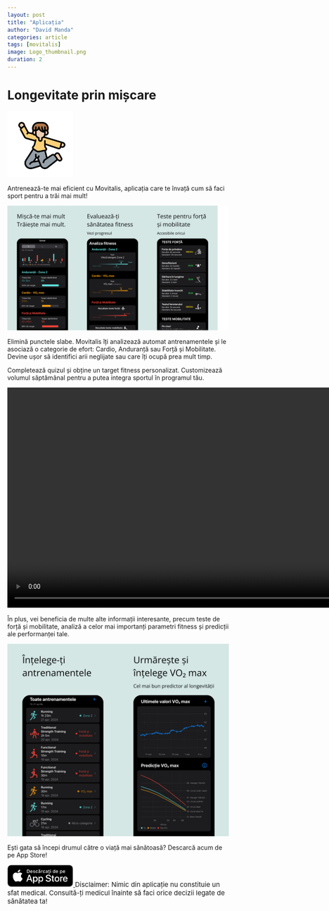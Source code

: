 ```yaml
---
layout: post
title: "Aplicația"
author: "David Manda"
categories: article
tags: [movitalis]
image: Logo_thumbnail.png
duration: 2
---
```


# Longevitate prin mișcare

<img src="/assets/img/LogoMovitalis.png" alt="drawing" height="150"/>

Antrenează-te mai eficient cu Movitalis, aplicația care te învață cum să faci sport pentru a trăi mai mult!

<img src="/assets/img/Preview.png" alt="drawing">

Elimină punctele slabe. Movitalis îți analizează automat antrenamentele și le asociază o categorie de efort: Cardio, Anduranță sau Forță și Mobilitate. Devine ușor să identifici arii neglijate sau care îți ocupă prea mult timp.

Completează quizul și obține un target fitness personalizat. Customizează volumul săptămânal pentru a putea integra sportul în programul tău.

<video height="500" autoplay muted loop>
  <source src="/assets/img/Quiz_preview.MP4" type="video/mp4">
  <source src="/assets/img/Quiz_preview.ogg" type="video/ogg">
Your browser does not support the video tag.
</video>

În plus, vei beneficia de multe alte informații interesante, precum teste de forță și mobilitate, analiză a celor mai importanți parametri fitness și predicții ale performanței tale.

<img src="/assets/img/Antrenamente_vo2max.png" alt="drawing">

Ești gata să începi drumul către o viață mai sănătoasă? Descarcă acum de pe App Store!

<a href="https://apps.apple.com/ro/app/movitalis-fitness-tracking/id6470913447" target="_blank">
    <img src="/assets/img/Download_on_the_App_Store_Badge_RO_RGB_blk_100317.svg" height="50" alt="Download on the App Store">
</a>

<span style="font-size: 15px">
Disclaimer:
Nimic din aplicație nu constituie un sfat medical. Consultă-ți medicul înainte să faci orice decizii legate de sănătatea ta!
